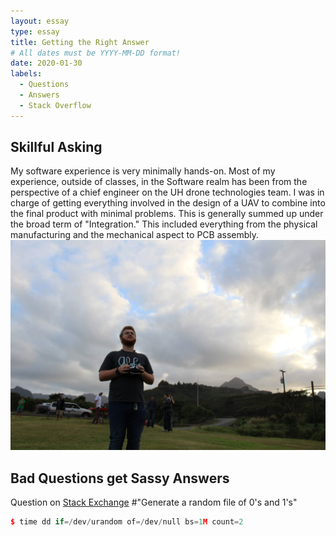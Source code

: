 ```yaml
---
layout: essay
type: essay
title: Getting the Right Answer
# All dates must be YYYY-MM-DD format!
date: 2020-01-30
labels:
  - Questions
  - Answers
  - Stack Overflow
---
```


## Skillful Asking
My software experience is very minimally hands-on. Most of my experience, outside of classes, in the Software realm has been from the perspective of a chief engineer on the UH drone technologies team. I was in charge of getting everything involved in the design of a UAV to combine into the final product with minimal problems. This is generally summed up under the broad term of "Integration." This included everything from the physical manufacturing and the mechanical aspect to PCB assembly.
<img class="ui Large left centered rounded image" src="../images/Piloting.jpg">

## Bad Questions get Sassy Answers
Question on [Stack Exchange](https://stackoverflow.com/questions/35251188/generate-a-random-file-of-0s-and-1s)
#"Generate a random file of 0's and 1's"
```cpp
$ time dd if=/dev/urandom of=/dev/null bs=1M count=2
```


